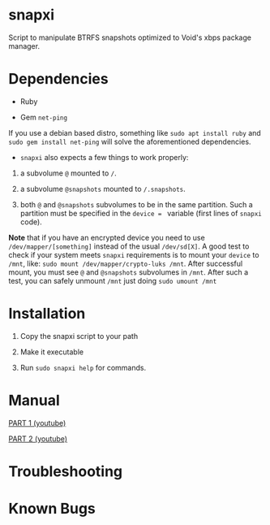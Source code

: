 # snapxi

Script to manipulate BTRFS snapshots optimized to Void's xbps package manager. 

# Dependencies

- Ruby

- Gem `net-ping`

If you use a debian based distro, something like `sudo apt install ruby`
and `sudo gem install net-ping` will solve the aforementioned dependencies.

- `snapxi` also expects a few things to work properly:

1. a subvolume `@` mounted to `/`.

2. a subvolume `@snapshots` mounted to `/.snapshots`. 

3. both `@` and `@snapshots` subvolumes to be in the same partition.
Such a partition  must be specified in the `device = ` variable (first lines of 
`snapxi` code). 

**Note** that if you have an encrypted device you
need to use `/dev/mapper/[something]` instead of the usual `/dev/sd[X]`. A good test to 
check if your system meets `snapxi` requirements is to mount your `device` to `/mnt`, like:
`sudo mount /dev/mapper/crypto-luks /mnt`. After successful mount, you must see `@` and  `@snapshots` subvolumes in `/mnt`. After such a test, you can safely unmount `/mnt` just doing `sudo umount /mnt`


# Installation

1. Copy the snapxi script to your path

2. Make it executable

3. Run `sudo snapxi help` for commands. 

# Manual

[PART 1 (youtube)](https://youtu.be/JxDLSmV75ww)

[PART 2 (youtube)](https://youtu.be/Yuosif8C80c)

# Troubleshooting

# Known Bugs

